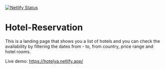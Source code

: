 [![Netlify Status](https://api.netlify.com/api/v1/badges/5d8edac9-3d75-4c7e-922d-c2971114d24f/deploy-status)](https://app.netlify.com/sites/hotelya/deploys)

# Hotel-Reservation
This is a landing page that shows you a list of hotels and you can check the availability by filtering the dates from - to, from country, price range and hotel rooms.


Live demo: https://hotelya.netlify.app/
